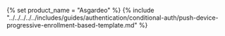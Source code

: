 {% set product_name = "Asgardeo" %}
{% include "../../../../../includes/guides/authentication/conditional-auth/push-device-progressive-enrollment-based-template.md" %}
